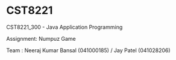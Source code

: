 # CST8221

CST8221_300 - Java Application Programming

Assignment: Numpuz Game

Team : Neeraj Kumar Bansal (041000185) / Jay Patel (041028206)
